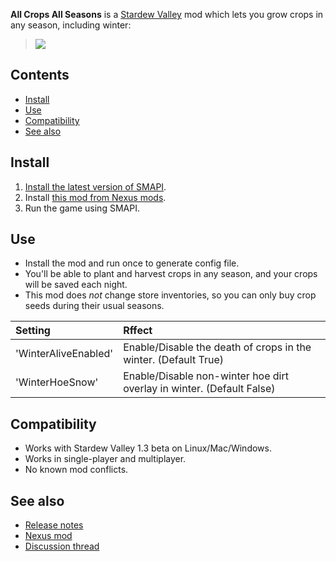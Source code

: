 ﻿**All Crops All Seasons** is a [Stardew Valley](http://stardewvalley.net/) mod which lets you grow
crops in any season, including winter:
> ![](screenshot.png)

## Contents
* [Install](#install)
* [Use](#use)
* [Compatibility](#compatibility)
* [See also](#see-also)

## Install
1. [Install the latest version of SMAPI](https://smapi.io).
2. Install [this mod from Nexus mods](https://www.nexusmods.com/stardewvalley/mods/170).
3. Run the game using SMAPI.

## Use
* Install the mod and run once to generate config file. 
* You'll be able to plant and harvest crops in any season,
and your crops will be saved each night. 
* This mod does _not_ change store inventories, so you can
only buy crop seeds during their usual seasons.

Setting | Rffect
:------ | :-----
'WinterAliveEnabled' | Enable/Disable the death of crops in the winter. (Default True)
'WinterHoeSnow' | Enable/Disable non-winter hoe dirt overlay in winter. (Default False)



## Compatibility
* Works with Stardew Valley 1.3 beta on Linux/Mac/Windows.
* Works in single-player and multiplayer.
* No known mod conflicts.

## See also
* [Release notes](release-notes.md)
* [Nexus mod](https://www.nexusmods.com/stardewvalley/mods/170)
* [Discussion thread](https://community.playstarbound.com/threads/smapi-all-crops-all-seasons-plant-and-harvest-any-crop-in-any-season.108526/)
